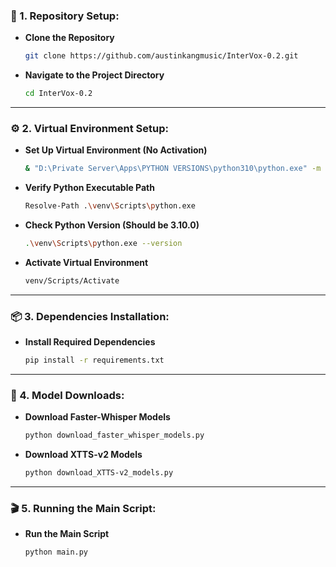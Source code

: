 ### **🚀 1. Repository Setup:**
- **Clone the Repository**  
   ```bash
   git clone https://github.com/austinkangmusic/InterVox-0.2.git
   ```

- **Navigate to the Project Directory**  
   ```bash
   cd InterVox-0.2
   ```

---

### **⚙️ 2. Virtual Environment Setup:**
- **Set Up Virtual Environment (No Activation)**  
   ```bash
   & "D:\Private Server\Apps\PYTHON VERSIONS\python310\python.exe" -m venv venv
   ```

- **Verify Python Executable Path**  
   ```bash
   Resolve-Path .\venv\Scripts\python.exe
   ```

- **Check Python Version (Should be 3.10.0)**  
   ```bash
   .\venv\Scripts\python.exe --version
   ```

- **Activate Virtual Environment**  
   ```bash
   venv/Scripts/Activate
   ```

---

### **📦 3. Dependencies Installation:**
- **Install Required Dependencies**  
   ```bash
   pip install -r requirements.txt
   ```

---

### **🔽 4. Model Downloads:**
- **Download Faster-Whisper Models**  
   ```bash
   python download_faster_whisper_models.py
   ```

- **Download XTTS-v2 Models**  
   ```bash
   python download_XTTS-v2_models.py
   ```

---

### **🎬 5. Running the Main Script:**
- **Run the Main Script**  
   ```bash
   python main.py
   ```
